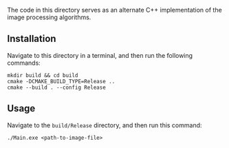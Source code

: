 The code in this directory serves as an alternate C++ implementation of the image processing algorithms.

## Installation

Navigate to this directory in a terminal, and then run the following commands:

```
mkdir build && cd build
cmake -DCMAKE_BUILD_TYPE=Release ..
cmake --build . --config Release
```

## Usage

Navigate to the `build/Release` directory, and then run this command:

```
./Main.exe <path-to-image-file>
```
